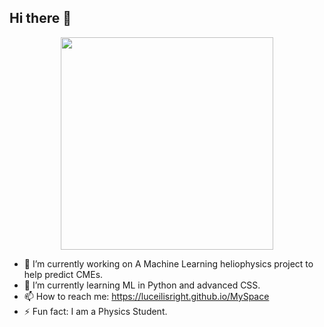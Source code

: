 ## Hi there 👋

<div align="center">
  <img src = "https://github.com/user-attachments/assets/b8fd132d-6e12-4c80-bf0e-dd96549356e9" width="340">
</div>

- 🔭 I’m currently working on A Machine Learning heliophysics project to help predict CMEs.
- 🌱 I’m currently learning ML in Python and advanced CSS.
- 📫 How to reach me: https://luceilisright.github.io/MySpace
- ⚡ Fun fact: I am a Physics Student.
